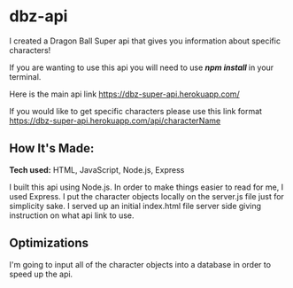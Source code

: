# dbz-api
I created a Dragon Ball Super api that gives you information about specific characters!

If you are wanting to use this api you will need to use <b><i>npm install </i></b>in your terminal.

Here is the main api link https://dbz-super-api.herokuapp.com/

If you would like to get specific characters please use this link format https://dbz-super-api.herokuapp.com/api/characterName

## How It's Made:

**Tech used:** HTML, JavaScript, Node.js, Express

I built this api using Node.js. In order to make things easier to read for me, I used Express. I put the character objects locally on the server.js file just for simplicity sake. I served up an initial index.html file server side giving instruction on what api link to use.


## Optimizations

I'm going to input all of the character objects into a database in order to speed up the api.
